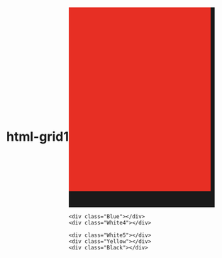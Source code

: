 # html-grid1<!DOCTYPE html>
<html lang="en">

<head>
  <meta charset="UTF-8">
  <meta name="viewport" content="width=device-width, initial-scale=1.0">
  <title>Mondrian Project</title>
  <style>
   
    .container{
      background: #dee0d9;
      height: 748px;
      width: 748px;
      display: grid;
      grid-template-rows: 1fr 1fr 1fr 1fr;
      grid-template-columns: 1fr 1fr 1fr 1fr;
    }
    .Red{
    background:#E72F24 ;
    height: 414px;
    width: 320px;
    border-bottom: 9px solid;
    border-right: 9px solid;
    }
    .Black{
    background:#232629 ;
    height: 20px;
    width: 153px;
    border-top: 9px solid;
    border-left: 9px solid;
    }
    .Blue{
    background:#004592;
    height: 130px;
    width: 50px;
    border-bottom: 15px solid;
    border-top: 9px solid;
    border-left: 9px solid;
    }
    .Yellow{
    background:#F9D01E ;
    height: 20px;
    width: 198px;
    border-bottom: 9px solid;
    }
    .White1{
      display: grid;
      grid-column: span 3;
      border-bottom: 9px solid;
    }
    .White2{
      display: grid;
      grid-row: span 3;
      border-bottom: 9px solid;
      border-right: 9px solid;
    }
    .White3{
      display: grid;
      grid-area: 2 / 2 /4 /4 ;
      border-right: 9px solid;
      border-bottom: 9px solid;
      grid-row: span 3;
    }
    .Blue{
      display: grid;
    }
    .White4{
      display: grid;
      grid-row: span 2;
    }
    body{
      display: flex;
      justify-content: center;
      align-items: center;
      margin: 0;
    }
    .White5{
      border-right: 9px solid;
    }
  </style>
</head>

<body>
  <!-- Write your HTML here -->
  <div class="container">
    <div class="Red"></div>
    <div class="White1"></div>
    <div class="White2"></div>
    <div class="White3"></div>

    <div class="Blue"></div>
    <div class="White4"></div>
    
    <div class="White5"></div>
    <div class="Yellow"></div>
    <div class="Black"></div>
  </div>
</body>

</html>
